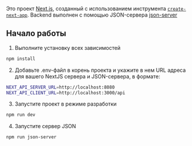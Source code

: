 Это проект [Next.js](https://nextjs.org/), созданный с использованием инструмента [`create-next-app`](https://github.com/vercel/next.js/tree/canary/packages/create-next-app).
Backend выполнен с помощью JSON-сервера [json-server](https://github.com/typicode/json-server)

## Начало работы

1. Выполните установку всех зависимостей

```bash
npm install
```

2. Добавьте .env-файл в корень проекта и укажите в нем URL адреса для вашего NextJS сервера и JSON-сервера, в формате:

```bash
NEXT_API_SERVER_URL=http://localhost:8080
NEXT_API_CLIENT_URL=http://localhost:3000/api
```
3. Запустите проект в режиме разработки
```bash
npm run dev
```
4. Запустите сервер JSON 
```bash
npm run json-server
```
